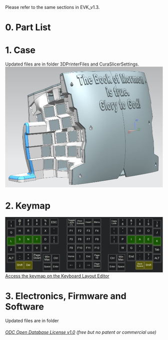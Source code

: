 Please refer to the same sections in EVK_v1.3.  
# 0. Part List  

# 1. Case  
Updated files are in folder 3DPrinterFiles and CuraSlicerSettings.  
![](Case0.JPG)

# 2. Keymap 
![](KeyMapLayer0.JPG)
[Access the keymap on the Keyboard Layout Editor](http://www.keyboard-layout-editor.com/#/gists/2fc38dca845ec5f253bac7c052df82da) 

# 3. Electronics, Firmware and Software 
Updated files are in folder 



###### [ODC Open Database License v1.0](https://choosealicense.com/appendix/)  (free but no patent or commercial use)
